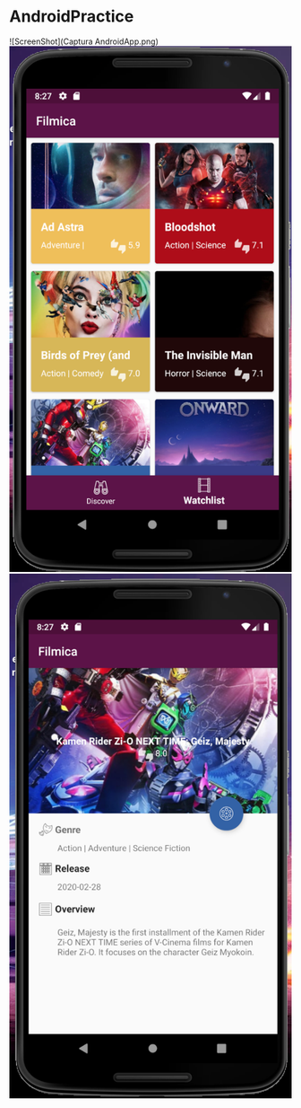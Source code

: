 # AndroidPractice

![ScreenShot](Captura AndroidApp.png)
![ScreenShot](Main.jpg)
![ScreenShot](detail.jpg)
